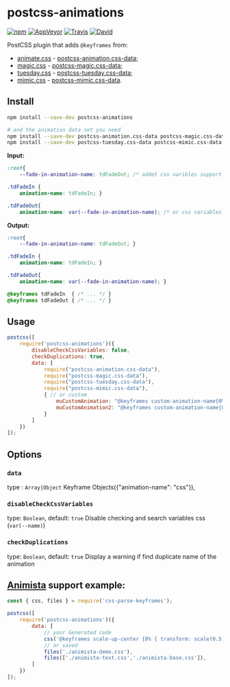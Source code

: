 # postcss-animations

[![npm](https://img.shields.io/npm/v/postcss-animations.svg)](https://www.npmjs.com/package/postcss-animations)
[![AppVeyor](https://img.shields.io/appveyor/ci/retyui/postcss-animations.svg?label=win)](https://ci.appveyor.com/project/retyui/postcss-animations)
[![Travis](https://img.shields.io/travis/retyui/postcss-animations.svg?label=unix)](https://travis-ci.org/retyui/postcss-animations)
[![David](https://img.shields.io/david/retyui/postcss-animations.svg)](https://david-dm.org/retyui/postcss-animations)

PostCSS plugin that adds `@keyframes` from:
- [animate.css](https://daneden.github.io/animate.css/) - [postcss-animation.css-data](https://github.com/retyui/postcss-animation.css-data);
- [magic.css](https://minimamente.com/example/magic_animations/) - [postcss-magic.css-data](https://github.com/retyui/postcss-magic.css-data);
- [tuesday.css](https://shakrmedia.github.io/tuesday/) - [postcss-tuesday.css-data](https://github.com/retyui/postcss-tuesday.css-data);
- [mimic.css](https://erictreacy.me/mimic.css/) - [postcss-mimic.css-data](https://github.com/retyui/postcss-mimic.css-data).

## Install
```bash
npm install --save-dev postcss-animations

# and the animation data set you need
npm install --save-dev postcss-animation.css-data postcss-magic.css-data
npm install --save-dev postcss-tuesday.css-data postcss-mimic.css-data
```

**Input:**
```css
:root{
    --fade-in-animation-name: tdFadeOut; /* addet css varibles support (Disabled default)*/ }

.tdFadeIn {
    animation-name: tdFadeIn; }

.tdFadeOut{
    animation-name: var(--fade-in-animation-name); /* or css variables */ }
```

**Output:**
```css
:root{
    --fade-in-animation-name: tdFadeOut; }

.tdFadeIn {
    animation-name: tdFadeIn; }

.tdFadeOut{
    animation-name: var(--fade-in-animation-name); }

@keyframes tdFadeIn  { /* ... */ }
@keyframes tdFadeOut { /* ... */ }
```

## Usage
```js
postcss([
    require('postcss-animations')({
        disableCheckCssVariables: false,
        checkDuplications: true,
        data: [
            require("postcss-animation.css-data"),
            require("postcss-magic.css-data"),
            require("postcss-tuesday.css-data"),
            require("postcss-mimic.css-data"),
            { // or custom
                muCustomAnimation: "@keyframes custom-animation-name{0%{opacity:0;}100%{opacity:1;}}",
                muCustomAnimation2: "@keyframes custom-animation-name{0%{opacity:1;}100%{opacity:0;}}"
            }
        ]
    })
]);
```
## Options

### `data`
type : `Array|Object` Keyframe Objects({"animation-name": "css"}),

### `disableCheckCssVariables`
type: `Boolean`,
default: `true`
Disable checking and search variables css (`var(--name)`)

### `checkDuplications`
type: `Boolean`,
default: `true`
Display a warning if find duplicate name of the animation



## [Animista](http://animista.net) support example:
```js
const { css, files } = require('css-parse-keyframes');

postcss([
    require('postcss-animations')({
        data: [
            // your Generated code
            css('@keyframes scale-up-center {0% { transform: scale(0.5); } 100% { transform: scale(1); }}'),
            // or saved
            files('./animista-demo.css'),
            files(['./animista-text.css','./animista-base.css']),
        ]
    })
]);
```
